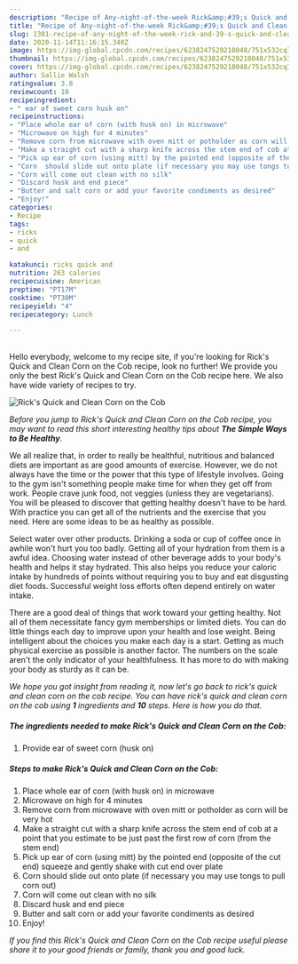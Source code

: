 ```yaml
---
description: "Recipe of Any-night-of-the-week Rick&amp;#39;s Quick and Clean Corn on the Cob"
title: "Recipe of Any-night-of-the-week Rick&amp;#39;s Quick and Clean Corn on the Cob"
slug: 1301-recipe-of-any-night-of-the-week-rick-and-39-s-quick-and-clean-corn-on-the-cob
date: 2020-11-14T11:16:15.340Z
image: https://img-global.cpcdn.com/recipes/6238247529218048/751x532cq70/ricks-quick-and-clean-corn-on-the-cob-recipe-main-photo.jpg
thumbnail: https://img-global.cpcdn.com/recipes/6238247529218048/751x532cq70/ricks-quick-and-clean-corn-on-the-cob-recipe-main-photo.jpg
cover: https://img-global.cpcdn.com/recipes/6238247529218048/751x532cq70/ricks-quick-and-clean-corn-on-the-cob-recipe-main-photo.jpg
author: Sallie Walsh
ratingvalue: 3.8
reviewcount: 10
recipeingredient:
- " ear of sweet corn husk on"
recipeinstructions:
- "Place whole ear of corn (with husk on) in microwave"
- "Microwave on high for 4 minutes"
- "Remove corn from microwave with oven mitt or potholder as corn will be very hot"
- "Make a straight cut with a sharp knife across the stem end of cob at a point that you estimate to be just past the first row of corn (from the stem end)"
- "Pick up ear of corn (using mitt) by the pointed end (opposite of the cut end) squeeze and gently shake with cut end over plate"
- "Corn  should slide out onto plate (if necessary you may use tongs to pull corn out)"
- "Corn will come out clean with no silk"
- "Discard husk and end piece"
- "Butter and salt corn or add your favorite condiments as desired"
- "Enjoy!"
categories:
- Recipe
tags:
- ricks
- quick
- and

katakunci: ricks quick and 
nutrition: 263 calories
recipecuisine: American
preptime: "PT17M"
cooktime: "PT30M"
recipeyield: "4"
recipecategory: Lunch

---
```

<br>
Hello everybody, welcome to my recipe site, if you're looking for Rick&#39;s Quick and Clean Corn on the Cob recipe, look no further! We provide you only the best Rick&#39;s Quick and Clean Corn on the Cob recipe here. We also have wide variety of recipes to try.
<br>


![Rick&#39;s Quick and Clean Corn on the Cob](https://img-global.cpcdn.com/recipes/6238247529218048/751x532cq70/ricks-quick-and-clean-corn-on-the-cob-recipe-main-photo.jpg)

<i>Before you jump to Rick&#39;s Quick and Clean Corn on the Cob recipe, you may want to read this short interesting healthy tips about <strong>The Simple Ways to Be Healthy</strong>.</i>

We all realize that, in order to really be healthful, nutritious and balanced diets are important as are good amounts of exercise. However, we do not always have the time or the power that this type of lifestyle involves. Going to the gym isn't something people make time for when they get off from work. People crave junk food, not veggies (unless they are vegetarians). You will be pleased to discover that getting healthy doesn't have to be hard. With practice you can get all of the nutrients and the exercise that you need. Here are some ideas to be as healthy as possible.

Select water over other products. Drinking a soda or cup of coffee once in awhile won't hurt you too badly. Getting all of your hydration from them is a awful idea. Choosing water instead of other beverage adds to your body's health and helps it stay hydrated. This also helps you reduce your caloric intake by hundreds of points without requiring you to buy and eat disgusting diet foods. Successful weight loss efforts often depend entirely on water intake.

There are a good deal of things that work toward your getting healthy. Not all of them necessitate fancy gym memberships or limited diets. You can do little things each day to improve upon your health and lose weight. Being intelligent about the choices you make each day is a start. Getting as much physical exercise as possible is another factor. The numbers on the scale aren't the only indicator of your healthfulness. It has more to do with making your body as sturdy as it can be. 


<i>We hope you got insight from reading it, now let's go back to rick&#39;s quick and clean corn on the cob recipe. You can have rick&#39;s quick and clean corn on the cob using <strong>1</strong> ingredients and <strong>10</strong> steps. Here is how you do that.
</i>

##### The ingredients needed to make Rick&#39;s Quick and Clean Corn on the Cob:

1. Provide  ear of sweet corn (husk on)


##### Steps to make Rick&#39;s Quick and Clean Corn on the Cob:

1. Place whole ear of corn (with husk on) in microwave
1. Microwave on high for 4 minutes
1. Remove corn from microwave with oven mitt or potholder as corn will be very hot
1. Make a straight cut with a sharp knife across the stem end of cob at a point that you estimate to be just past the first row of corn (from the stem end)
1. Pick up ear of corn (using mitt) by the pointed end (opposite of the cut end) squeeze and gently shake with cut end over plate
1. Corn  should slide out onto plate (if necessary you may use tongs to pull corn out)
1. Corn will come out clean with no silk
1. Discard husk and end piece
1. Butter and salt corn or add your favorite condiments as desired
1. Enjoy!


<i>If you find this Rick&#39;s Quick and Clean Corn on the Cob recipe useful please share it to your good friends or family, thank you and good luck.</i>
